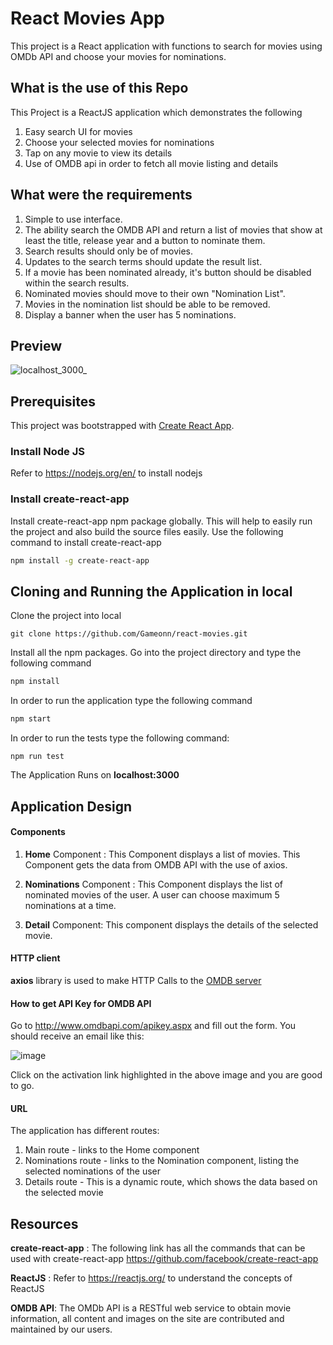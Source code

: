 # React Movies App

This project is a React application with functions to search for movies using OMDb API and choose your movies for nominations.

## What is the use of this Repo

This Project is a ReactJS application which demonstrates the following

1. Easy search UI for movies
2. Choose your selected movies for nominations
3. Tap on any movie to view its details
4. Use of OMDB api in order to fetch all movie listing and details

## What were the requirements

1. Simple to use interface.
2. The ability search the OMDB API and return a list of movies that show at least the title, release year and a button to nominate them.
3. Search results should only be of movies.
4. Updates to the search terms should update the result list.
5. If a movie has been nominated already, it's button should be disabled within the search results.
6. Nominated movies should move to their own "Nomination List".
7. Movies in the nomination list should be able to be removed.
8. Display a banner when the user has 5 nominations.

## Preview

![localhost_3000_](https://user-images.githubusercontent.com/6601996/188057021-06d5a3ad-383d-4d43-a57b-01015c16fbb4.png)

## Prerequisites

This project was bootstrapped with [Create React App](https://github.com/facebook/create-react-app).

### Install Node JS

Refer to https://nodejs.org/en/ to install nodejs

### Install create-react-app

Install create-react-app npm package globally. This will help to easily run the project and also build the source files easily. Use the following command to install create-react-app

```bash
npm install -g create-react-app
```

## Cloning and Running the Application in local

Clone the project into local

```
git clone https://github.com/Gameonn/react-movies.git
```

Install all the npm packages. Go into the project directory and type the following command

```bash
npm install
```

In order to run the application type the following command

```bash
npm start
```

In order to run the tests type the following command:

```
npm run test
```

The Application Runs on **localhost:3000**

## Application Design

#### Components

1. **Home** Component : This Component displays a list of movies. This Component gets the data from OMDB API with the use of axios.

2. **Nominations** Component : This Component displays the list of nominated movies of the user. A user can choose maximum 5 nominations at a time.

3. **Detail** Component: This component displays the details of the selected movie.

#### HTTP client

**axios** library is used to make HTTP Calls to the [OMDB server](https://www.omdbapi.com/)

#### How to get API Key for OMDB API

Go to http://www.omdbapi.com/apikey.aspx and fill out the form. You should receive an email like this:

![image](https://user-images.githubusercontent.com/6601996/188055906-fb71ba58-5c79-4e79-a0c4-5afbd34f4b5d.png)

Click on the activation link highlighted in the above image and you are good to go.

#### URL

The application has different routes:

1. Main route - links to the Home component
2. Nominations route - links to the Nomination component, listing the selected nominations of the user
3. Details route - This is a dynamic route, which shows the data based on the selected movie

## Resources

**create-react-app** : The following link has all the commands that can be used with create-react-app
https://github.com/facebook/create-react-app

**ReactJS** : Refer to https://reactjs.org/ to understand the concepts of ReactJS

**OMDB API**: The OMDb API is a RESTful web service to obtain movie information, all content and images on the site are contributed and maintained by our users.
